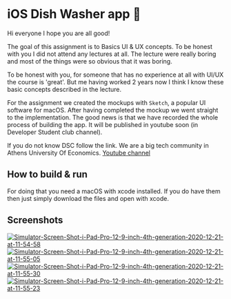 # iOS Dish Washer app 🧼

Hi everyone I hope you are all good!

The goal of this assignment is to Basics UI & UX concepts. To be honest with you I did not attend any lectures at all.
The lecture were really boring and most of the things were so obvious that it was boring. 

To be honest with you, for someone that has no experience at all with UI/UX the course is 'great'. 
But me having worked 2 years now I think I know these basic concepts described in the lecture.

For the assignment we created the mockups with `Sketch`, a popular UI software for macOS.
After having completed the mockup we went straight to the implementation. The good news is that we have recorded the whole process of building the app.
It will be published in youtube soon (in Developer Student club channel).

If you do not know DSC follow the link. We are a big tech community in Athens University Of Economics.
[Youtube channel](https://www.youtube.com/channel/UCgGNQk-OYb7cvK_jFq5VoCQ)

## How to build & run
 For doing that you need a macOS with xcode installed. 
 If you do have them then just simply download the files and open with xcode.


## Screenshots

<a href="https://ibb.co/QjfnYkg"><img src="https://i.ibb.co/Lh869rF/Simulator-Screen-Shot-i-Pad-Pro-12-9-inch-4th-generation-2020-12-21-at-11-54-58.png" alt="Simulator-Screen-Shot-i-Pad-Pro-12-9-inch-4th-generation-2020-12-21-at-11-54-58" border="0"></a>
<a href="https://ibb.co/2h306LZ"><img src="https://i.ibb.co/PjGsYbD/Simulator-Screen-Shot-i-Pad-Pro-12-9-inch-4th-generation-2020-12-21-at-11-55-05.png" alt="Simulator-Screen-Shot-i-Pad-Pro-12-9-inch-4th-generation-2020-12-21-at-11-55-05" border="0"></a>
<a href="https://ibb.co/tDMDskw"><img src="https://i.ibb.co/x6S6jPK/Simulator-Screen-Shot-i-Pad-Pro-12-9-inch-4th-generation-2020-12-21-at-11-55-30.png" alt="Simulator-Screen-Shot-i-Pad-Pro-12-9-inch-4th-generation-2020-12-21-at-11-55-30" border="0"></a>
<a href="https://ibb.co/Df1BsSV"><img src="https://i.ibb.co/b564q8W/Simulator-Screen-Shot-i-Pad-Pro-12-9-inch-4th-generation-2020-12-21-at-11-55-23.png" alt="Simulator-Screen-Shot-i-Pad-Pro-12-9-inch-4th-generation-2020-12-21-at-11-55-23" border="0"></a>

